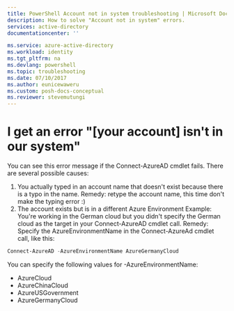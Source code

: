```yaml
---
title: PowerShell Account not in system troubleshooting | Microsoft Docs
description: How to solve "Account not in system" errors.
services: active-directory
documentationcenter: ''

ms.service: azure-active-directory
ms.workload: identity
ms.tgt_pltfrm: na
ms.devlang: powershell
ms.topic: troubleshooting
ms.date: 07/10/2017
ms.author: eunicewaweru
ms.custom: posh-docs-conceptual
ms.reviewer: stevemutungi
---
```

# I get an error "\[your account] isn't in our system"

You can see this error message if the Connect-AzureAD cmdlet fails. There are several possible causes:

1. You actually typed in an account name that doesn't exist because there is a typo in the name. 
 Remedy: retype the account name, this time don't make the typing error :) 
2. The account exists but is in a different Azure Environment
Example: You're working in the German cloud but you didn't specify the German cloud as the target in your Connect-AzureAD cmdlet call.
 Remedy: Specify the AzureEnvironmentName in the Connect-AzureAd cmdlet call, like this:

```powershell
Connect-AzureAD -AzureEnvironmentName AzureGermanyCloud
```

You can specify the following values for -AzureEnvironmentName:

+ AzureCloud
+ AzureChinaCloud
+ AzureUSGovernment
+ AzureGermanyCloud
 
